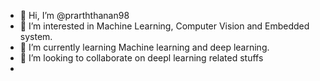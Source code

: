 - 👋 Hi, I’m @prarththanan98
- 👀 I’m interested in Machine Learning, Computer Vision and Embedded system.
- 🌱 I’m currently learning Machine learning and deep learning.
- 💞️ I’m looking to collaborate on deepl learning related stuffs
- 

<!---
prarththanan98/prarththanan98 is a ✨ special ✨ repository because its `README.md` (this file) appears on your GitHub profile.
You can click the Preview link to take a look at your changes.
--->
